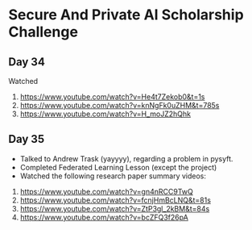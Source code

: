 # Secure And Private AI Scholarship Challenge
## Day 34
Watched
1) https://www.youtube.com/watch?v=He4t7Zekob0&t=1s
2) https://www.youtube.com/watch?v=knNgFk0uZHM&t=785s
3) https://www.youtube.com/watch?v=H_moJZ2hQhk
## Day 35
- Talked to Andrew Trask (yayyyy), regarding a problem in pysyft.
- Completed Federated Learning Lesson (except the project)
- Watched the following research paper summary videos:
1) https://www.youtube.com/watch?v=gn4nRCC9TwQ
2) https://www.youtube.com/watch?v=fcnjHmBcLNQ&t=81s
3) https://www.youtube.com/watch?v=ZtP3gl_2kBM&t=84s
4) https://www.youtube.com/watch?v=bcZFQ3f26pA
